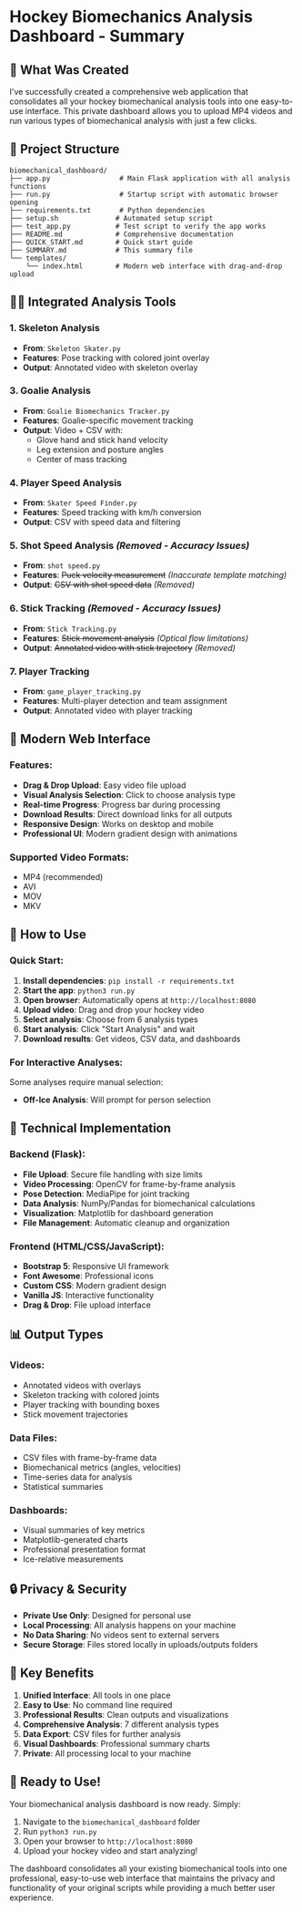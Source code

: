 # Hockey Biomechanics Analysis Dashboard - Summary

## 🎯 What Was Created

I've successfully created a comprehensive web application that consolidates all your hockey biomechanical analysis tools into one easy-to-use interface. This private dashboard allows you to upload MP4 videos and run various types of biomechanical analysis with just a few clicks.

## 📁 Project Structure

```
biomechanical_dashboard/
├── app.py                 # Main Flask application with all analysis functions
├── run.py                 # Startup script with automatic browser opening
├── requirements.txt       # Python dependencies
├── setup.sh              # Automated setup script
├── test_app.py           # Test script to verify the app works
├── README.md             # Comprehensive documentation
├── QUICK_START.md        # Quick start guide
├── SUMMARY.md            # This summary file
└── templates/
    └── index.html        # Modern web interface with drag-and-drop upload
```

## 🏃‍♂️ Integrated Analysis Tools

### 1. **Skeleton Analysis**
- **From**: `Skeleton Skater.py`
- **Features**: Pose tracking with colored joint overlay
- **Output**: Annotated video with skeleton overlay



### 3. **Goalie Analysis**
- **From**: `Goalie Biomechanics Tracker.py`
- **Features**: Goalie-specific movement tracking
- **Output**: Video + CSV with:
  - Glove hand and stick hand velocity
  - Leg extension and posture angles
  - Center of mass tracking

### 4. **Player Speed Analysis**
- **From**: `Skater Speed Finder.py`
- **Features**: Speed tracking with km/h conversion
- **Output**: CSV with speed data and filtering

### 5. **Shot Speed Analysis** *(Removed - Accuracy Issues)*
- **From**: `shot speed.py`
- **Features**: ~~Puck velocity measurement~~ *(Inaccurate template matching)*
- **Output**: ~~CSV with shot speed data~~ *(Removed)*

### 6. **Stick Tracking** *(Removed - Accuracy Issues)*
- **From**: `Stick Tracking.py`
- **Features**: ~~Stick movement analysis~~ *(Optical flow limitations)*
- **Output**: ~~Annotated video with stick trajectory~~ *(Removed)*

### 7. **Player Tracking**
- **From**: `game_player_tracking.py`
- **Features**: Multi-player detection and team assignment
- **Output**: Annotated video with player tracking

## 🎨 Modern Web Interface

### Features:
- **Drag & Drop Upload**: Easy video file upload
- **Visual Analysis Selection**: Click to choose analysis type
- **Real-time Progress**: Progress bar during processing
- **Download Results**: Direct download links for all outputs
- **Responsive Design**: Works on desktop and mobile
- **Professional UI**: Modern gradient design with animations

### Supported Video Formats:
- MP4 (recommended)
- AVI
- MOV
- MKV

## 🚀 How to Use

### Quick Start:
1. **Install dependencies**: `pip install -r requirements.txt`
2. **Start the app**: `python3 run.py`
3. **Open browser**: Automatically opens at `http://localhost:8080`
4. **Upload video**: Drag and drop your hockey video
5. **Select analysis**: Choose from 6 analysis types
6. **Start analysis**: Click "Start Analysis" and wait
7. **Download results**: Get videos, CSV data, and dashboards

### For Interactive Analyses:
Some analyses require manual selection:
- **Off-Ice Analysis**: Will prompt for person selection

## 🔧 Technical Implementation

### Backend (Flask):
- **File Upload**: Secure file handling with size limits
- **Video Processing**: OpenCV for frame-by-frame analysis
- **Pose Detection**: MediaPipe for joint tracking
- **Data Analysis**: NumPy/Pandas for biomechanical calculations
- **Visualization**: Matplotlib for dashboard generation
- **File Management**: Automatic cleanup and organization

### Frontend (HTML/CSS/JavaScript):
- **Bootstrap 5**: Responsive UI framework
- **Font Awesome**: Professional icons
- **Custom CSS**: Modern gradient design
- **Vanilla JS**: Interactive functionality
- **Drag & Drop**: File upload interface

## 📊 Output Types

### Videos:
- Annotated videos with overlays
- Skeleton tracking with colored joints
- Player tracking with bounding boxes
- Stick movement trajectories

### Data Files:
- CSV files with frame-by-frame data
- Biomechanical metrics (angles, velocities)
- Time-series data for analysis
- Statistical summaries

### Dashboards:
- Visual summaries of key metrics
- Matplotlib-generated charts
- Professional presentation format
- Ice-relative measurements

## 🔒 Privacy & Security

- **Private Use Only**: Designed for personal use
- **Local Processing**: All analysis happens on your machine
- **No Data Sharing**: No videos sent to external servers
- **Secure Storage**: Files stored locally in uploads/outputs folders

## 🎯 Key Benefits

1. **Unified Interface**: All tools in one place
2. **Easy to Use**: No command line required
3. **Professional Results**: Clean outputs and visualizations
4. **Comprehensive Analysis**: 7 different analysis types
5. **Data Export**: CSV files for further analysis
6. **Visual Dashboards**: Professional summary charts
7. **Private**: All processing local to your machine

## 🏒 Ready to Use!

Your biomechanical analysis dashboard is now ready. Simply:

1. Navigate to the `biomechanical_dashboard` folder
2. Run `python3 run.py`
3. Open your browser to `http://localhost:8080`
4. Upload your hockey video and start analyzing!

The dashboard consolidates all your existing biomechanical tools into one professional, easy-to-use web interface that maintains the privacy and functionality of your original scripts while providing a much better user experience.

